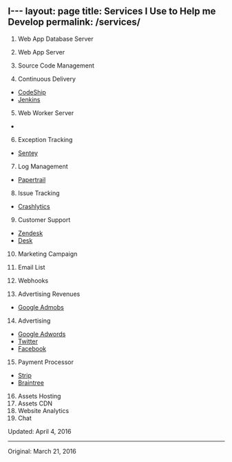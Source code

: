 I---
layout: page
title: Services I Use to Help me Develop
permalink: /services/
---

1. Web App Database Server

2. Web App Server

3. Source Code Management

4. Continuous Delivery

- [CodeShip]()
- [Jenkins]()

5. Web Worker Server
- []()

6. Exception Tracking

- [Sentey](https://getsentry.com/)
7. Log Management

- [Papertrail](https://papertrailapp.com/L)
8. Issue Tracking

- [Crashlytics]()
9. Customer Support

- [Zendesk]()
- [Desk]()
10. Marketing Campaign
11. Email List
12. Webhooks

13. Advertising Revenues

- [Google Admobs]()
14. Advertising

- [Google Adwords]()
- [Twitter]()
- [Facebook]()
15. Payment Processor

- [Strip]()
- [Braintree]()
16. Assets Hosting
17. Assets CDN
18. Website Analytics
19. Chat




Updated: April 4, 2016

---
Original: March 21, 2016
